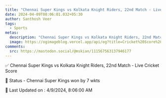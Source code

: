 ```yaml
---
title: "Chennai Super Kings vs Kolkata Knight Riders, 22nd Match - Live Cricket Score"
date: 2024-04-09T08:06:01.032+05:30
author: Santhosh Veer
tags:
  - Sports
metas:
  description: "Chennai Super Kings vs Kolkata Knight Riders, 22nd Match - Live Cricket Score - Chennai Super Kings won by 7 wkts"
  image: https://ogimageblog.vercel.app/api/og?title=Cricket%20Score%20%F0%9F%8F%8F
comments:
  src: https://mastodon.social/@mskian/111567563137946177
---
```


✅ Chennai Super Kings vs Kolkata Knight Riders, 22nd Match - Live Cricket Score

📑 Status - Chennai Super Kings won by 7 wkts

<!--more-->

📝 Last Updated on : 4/9/2024, 8:06:00 AM
